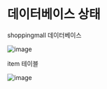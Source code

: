 # 데이터베이스 상태

shoppingmall 데이터베이스

![image](https://github.com/sunuukim/2023f_web/assets/63042552/39872323-aade-42be-86ad-29d2ebb35c0b)

item 테이블

![image](https://github.com/sunuukim/2023f_web/assets/63042552/80794446-82ff-4116-aa50-52ed9636f70e)



